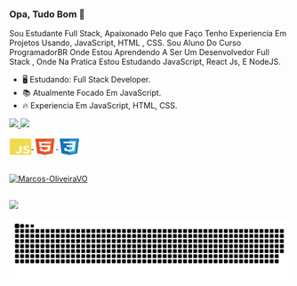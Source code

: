 ### Opa, Tudo Bom   👋

Sou Estudante Full Stack, Apaixonado Pelo que Faço Tenho Experiencia Em Projetos Usando, JavaScript, HTML , CSS.
Sou Aluno Do Curso ProgramadorBR Onde Estou Aprendendo A Ser Um Desenvolvedor Full Stack , Onde Na Pratica Estou Estudando
JavaScript, React Js, E NodeJS.

- 🖥️ Estudando: Full Stack Developer.
- 📚 Atualmente Focado Em JavaScript.
- 🔥 Experiencia Em JavaScript, HTML, CSS.

<div>
  
  <a href="https://github.com/Marcos-OliveiraVO">
  <img height="180em" src="https://github-readme-stats.vercel.app/api?username=Marcos-OliveiraVO&show_icons=true&theme=dracula&include_all_commits=true&count_private=true"/>
  <img height="180em" src="https://github-readme-stats.vercel.app/api/top-langs/?username=Marcos-OliveiraVO&layout=compact&langs_count=7&theme=dracula"/>
    
</div>
  
<div style="display: inline_block"><br>
  <img align="center" alt="Marcos-Js" height="30" width="40" src="https://raw.githubusercontent.com/devicons/devicon/master/icons/javascript/javascript-plain.svg">
  <img align="center" alt="Marcos-HTML" height="30" width="40" src="https://raw.githubusercontent.com/devicons/devicon/master/icons/html5/html5-original.svg">
  <img align="center" alt="Marcos-CSS" height="30" width="40" src="https://raw.githubusercontent.com/devicons/devicon/master/icons/css3/css3-original.svg">
  <br> <br> <br>
  <img src="https://komarev.com/ghpvc/?username=Marcos-OliveiraVO&color=green" alt="Marcos-OliveiraVO" />

</div>
  
  ##
  
  <div> 

  <a href = "mailto:MarcosOliveira.rd@gmail.com"><img src="https://img.shields.io/badge/-Gmail-%23333?style=for-the-badge&logo=gmail&logoColor=white" target="_blank"></a>
 
  ![Snake animation](https://github.com/Marcos-OliveiraVO/Marcos-OliveiraVO/blob/output/github-contribution-grid-snake.svg)
 
</div>
